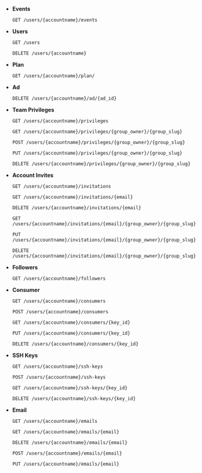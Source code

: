 

* **Events**


  `GET /users/{accountname}/events`
  

* **Users**

  `GET /users`

  `DELETE /users/{accountname}`
  

* **Plan**

  `GET /users/{accountname}/plan/`
  

* **Ad**

  `DELETE /users/{accountname}/ad/{ad_id}`


* **Team Privileges**

  `GET /users/{accountname}/privileges`

  `GET /users/{accountname}/privileges/{group_owner}/{group_slug}`

  `POST /users/{accountname}/privileges/{group_owner}/{group_slug}`

  `PUT /users/{accountname}/privileges/{group_owner}/{group_slug}`

  `DELETE /users/{accountname}/privileges/{group_owner}/{group_slug}`
  

* **Account Invites**

  `GET /users/{accountname}/invitations`

  `GET /users/{accountname}/invitations/{email}`

  `DELETE /users/{accountname}/invitations/{email}`

  `GET /users/{accountname}/invitations/{email}/{group_owner}/{group_slug}`

  `PUT /users/{accountname}/invitations/{email}/{group_owner}/{group_slug}`

  `DELETE /users/{accountname}/invitations/{email}/{group_owner}/{group_slug}`


* **Followers**

  `GET /users/{accountname}/followers`

  

* **Consumer**

  `GET /users/{accountname}/consumers`

  `POST /users/{accountname}/consumers`

  `GET /users/{accountname}/consumers/{key_id}`

  `PUT /users/{accountname}/consumers/{key_id}`

  `DELETE /users/{accountname}/consumers/{key_id}`
  

* **SSH Keys**

  `GET /users/{accountname}/ssh-keys`

  `POST /users/{accountname}/ssh-keys`

  `GET /users/{accountname}/ssh-keys/{key_id}`

  `DELETE /users/{accountname}/ssh-keys/{key_id}`
  

* **Email**

  `GET /users/{accountname}/emails`

  `GET /users/{accountname}/emails/{email}`

  `DELETE /users/{accountname}/emails/{email}`

  `POST /users/{accountname}/emails/{email}`

  `PUT /users/{accountname}/emails/{email}`

